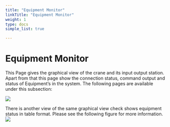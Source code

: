 ```yaml
---
title: "Equipment Monitor"
linkTitle: "Equipment Monitor"
weight: 1
type: docs
simple_list: true

---
```

# Equipment Monitor

This Page gives the graphical view of the crane and its input output station. Apart from that this page show the connection status, command output and status of Equipment’s in the system.
The following pages are available under this subsection:

![](/images/UserGuides/Tools/EquipmentMonitor/Equipment_monitor.png)

There is another view of the same graphical view check shows equipment status in table format. Please see the following figure for more information.
![](/images/UserGuides/Tools/EquipmentMonitor/Equipment_monitor_list.png)

